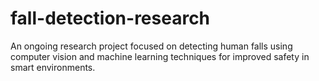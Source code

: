 # fall-detection-research
An ongoing research project focused on detecting human falls using computer vision and machine learning techniques for improved safety in smart environments.
